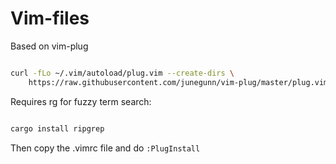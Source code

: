 # Vim-files

Based on vim-plug

```bash

curl -fLo ~/.vim/autoload/plug.vim --create-dirs \
    https://raw.githubusercontent.com/junegunn/vim-plug/master/plug.vim
```

Requires rg for fuzzy term search:

```bash

cargo install ripgrep 
```

Then copy the .vimrc file and do `:PlugInstall` 
